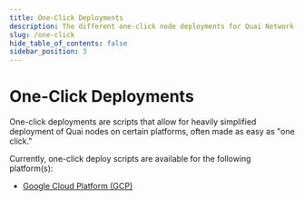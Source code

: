 ```yaml
---
title: One-Click Deployments
description: The different one-click node deployments for Quai Network.
slug: /one-click
hide_table_of_contents: false
sidebar_position: 3
---
```


# One-Click Deployments

One-click deployments are scripts that allow for heavily simplified deployment of Quai nodes on certain platforms, often made as easy as "one click." 

Currently, one-click deploy scripts are available for the following platform(s):

* [Google Cloud Platform (GCP)](./gcp)